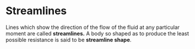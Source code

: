 # Streamlines

Lines which show the direction of the flow of the fluid at any particular moment are called **streamlines.** A body so shaped as to produce the least possible resistance is said to be **streamline shape**. 